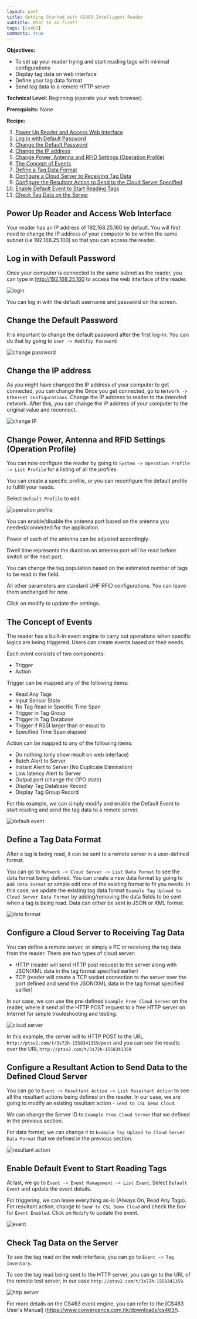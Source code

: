```yaml
---
layout: post
title: Getting Started with CS463 Intelligent Reader
subtitle: What to do first?
tags: [cs463]
comments: true
---
```


**Objectives:** 

* To set up your reader trying and start reading tags with minimal configurations
* Display tag data on web interface
* Define your tag data format
* Send tag data to a remote HTTP server

**Technical Level:** Beginning (operate your web browser)

**Prerequisits:** None

**Recipe:**

1. [Power Up Reader and Access Web Interface](#1)
2. [Log in with Default Password](#2)
3. [Change the Default Password](#3)
4. [Change the IP address](#4)
5. [Change Power, Antenna and RFID Settings (Operation Profile)](#5)
6. [The Concept of Events](#6)
7. [Define a Tag Data Format](#7)
8. [Configure a Cloud Server to Receiving Tag Data](#8)
9. [Configure the Resultant Action to Send to the Cloud Server Specified](#9)
10. [Enable Default Event to Start Reading Tags](#10)
11. [Check Tag Data on the Server](#11)


## <a name="1"></a>Power Up Reader and Access Web Interface

Your reader has an IP address of 192.168.25.160 by default.  You will first need to change the IP address of your computer to be within the same subnet (i.e 192.168.25.100) so that you can access the reader.

## <a name="2"></a>Log in with Default Password

Once your computer is connected to the same subnet as the reader, you can type in http://192.168.25.160 to access the web interface of the reader.

![login](../img/cs463-login.png)

You can log in with the default username and password on the screen.

## <a name="3"></a>Change the Default Password

It is important to change the default password after the first log-in.  You can do that by going to `User -> Modifiy Password`

![change password](../img/cs463-change-password.png)

## <a name="4"></a>Change the IP address

As you might have changed the IP address of your computer to get connected, you can change the 
Once you get connected, go to `Network -> Ethernet Configurations`.  Change the IP address to reader to the intended network.  After this, you can change the IP address of your computer to the original value and reconnect.

![change IP](../img/cs463-change-ip-address.png)

## <a name="5"></a>Change Power, Antenna and RFID Settings (Operation Profile)

You can now configure the reader by going to `System -> Operation Profile -> List Profile` for a listing of all the profiles.

You can create a specific profile, or you can reconfigure the default profile to fulfill your needs.

Select `Default Profile` to edit.

![operation profile](../img/cs463-operation-profile.png)

You can enable/disable the antenna port based on the antenna you needed/connected for the application.

Power of each of the antenna can be adjusted accordingly.

Dwell time represents the duration an antenna port will be read before switch or the next port.

You can change the tag population based on the estimated number of tags to be read in the field.

All other parameters are standard UHF RFID configurations.  You can leave them unchanged for now.

Click on modify to update the settings.

## <a name="6"></a>The Concept of Events

The reader has a built-in event engine to carry out operations when specific logics are being triggered.  Users can create events based on their needs.

Each event consists of two components:

* Trigger
* Action

Trigger can be mapped any of the following items:

* Read Any Tags
* Input Sensor State
* No Tag Read in Specific Time Span
* Trigger in Tag Group
* Trigger in Tag Database
* Trigger if RSSI larger than or equal to
* Specified Time Span elapsed

Action can be mapped to any of the following items:

* Do nothing (only show result on web interface)
* Batch Alert to Server
* Instant Alert to Server (No Duplicate Elimination)
* Low latency Alert to Server
* Output port (change the GPO state)
* Display Tag Database Record
* Display Tag Group Record

For this example, we can simply modify and enable the Default Event to start reading and send the tag data to a remote server.

![default event](../img/cs463-default-event.png)

## <a name="7"></a>Define a Tag Data Format

After a tag is being read, it can be sent to a remote server in a user-defined format.

You can go to `Network -> Cloud Server -> List Data Format` to see the data format being defined.  You can create a new data format by going to `Add Data Format` or simple edit one of the existing format to fit you needs.  In this case, we update the existing tag data format `Example Tag Upload to Cloud Server Data Format` by adding/removing the data fields to be sent when a tag is being read.  Data can either be sent in JSON or XML format.

![data format](../img/cs463-data-format.png)

## <a name="8"></a>Configure a Cloud Server to Receiving Tag Data

You can define a remote server, or simply a PC or receiving the tag data from the reader.  There are two types of cloud server:

* HTTP (reader will send HTTP post request to the server along with JSON/XML data in the tag format specified earlier)
* TCP (reader will create a TCP socket connection to the server over the port defined and send the JSON/XML data in the tag format specified earlier)

In our case, we can use the pre-defined `Example Free Cloud Server` on the reader, where it send all the HTTP POST request to a free HTTP server on Internet for simple trouleshooting and testing.

![cloud server](../img/cs463-cloud-server.png)

In this example, the server will to HTTP POST to the URL `http://ptsv2.com/t/3s72h-1558341359/post` and you can see the results over the URL `http://ptsv2.com/t/3s72h-1558341359`

## <a name="9"></a>Configure a Resultant Action to Send Data to the Defined Cloud Server

You can go to `Event -> Resultant Action -> List Resultant Action` to see all the resultant actions being defined on the reader.  In our case, we are going to modify an existing resultant action - `Send to CSL Demo Cloud`.

We can change the Server ID to `Example Free Cloud Server` that we defined in the previous section.

For data format, we can change it to `Example Tag Uplaod to Cloud Server Data Format` that we defined in the previous section.

![resultant action](../img/cs463-resultant-action.png)

## <a name="10"></a>Enable Default Event to Start Reading Tags

At last, we go to `Event -> Event Management -> List Event`.  Select `Default Event` and update the event details.

For triggering, we can leave everything as-is (Always On, Read Any Tags).  For resultant action, change to `Send to CSL Demo Cloud` and check the box for `Event Enabled`.  Click on `Modify` to update the event.

![event](../img/cs463-event-setup.png)


## <a name="11"></a>Check Tag Data on the Server

To see the tag read on the web interface, you can go to `Event -> Tag Inventory`.

To see the tag read being sent to the HTTP server, you can go to the URL of the remote test server, in our case `http://ptsv2.com/t/3s72h-1558341359`.


![http server](../img/cs463-http-server.png)


For more details on the CS463 event engine, you can refer to the [CS463 User's Manual] (https://www.convergence.com.hk/downloads/cs463/). 